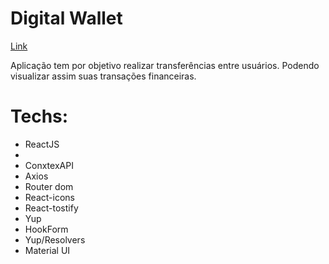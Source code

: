 # Digital Wallet

<a href="https://digital-wallet-frontend.vercel.app/" alt="linkSite">
Link
</a>

<p>
Aplicação tem por objetivo realizar transferências entre usuários. Podendo visualizar assim suas transações financeiras.
</p>

# Techs:

- ReactJS
-
- ConxtexAPI
- Axios
- Router dom
- React-icons
- React-tostify
- Yup
- HookForm
- Yup/Resolvers
- Material UI

